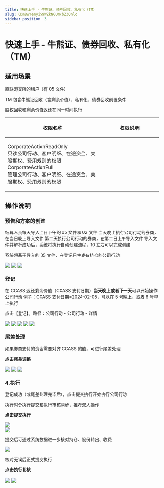 ```yaml
---
title: 快速上手 - 牛熊证、债券回收、私有化（TM）
slug: ODm8wYemyiS9WZkNGUmcbZ3Qnlc
sidebar_position: 3
---
```



# 快速上手 - 牛熊证、债券回收、私有化（TM）

## 适用场景

直联港交所的租户（有 05 文件）

TM 包含牛熊证回收（含剩余价值）、私有化、债券回收前置条件

股权回收和剩余价值返还在同一时间执行

<table header_row="1">
<colgroup>
<col width="437"/>
<col width="393"/>
</colgroup>
<thead>
<tr><th><p>权限名称</p></th><th><p>权限说明</p></th></tr>
</thead>
<tbody>
<tr><td><p>CorporateActionReadOnly<br/>只读公司行动、客户明细、在途资金、美股期权、费用规则的权限<br/>CorporateActionFull<br/>管理公司行动、客户明细、在途资金、美股期权、费用规则的权限</p></td><td></td></tr>
</tbody>
</table>

## 操作说明 

### 预告和方案的<b>创建</b>

结算人员每天导入上日下午的 05 文件和 02 文件
当天晚上执行公司行动的券商，在当日晚上导入文件
第二天执行公司行动的券商，在第二日上午导入文件
导入文件并解析成功后，系统将执行自动创建流程，10 左右可以完成创建

系统将基于导入的 05 文件，在登记日生成有持仓的公司行动

<img src="/assets/Q99LblRovo7XQfxRZHlcyXRvnpL.png" src-width="3570" src-height="1780" align="center"/>

<img src="/assets/D8ySbDGmXovrJCxMBPucKcEGnYc.png" src-width="3570" src-height="1780" align="center"/>

<img src="/assets/NJHtbch0Ioz9n3xUYI5cyi62nVw.png" src-width="3570" src-height="1780" align="center"/>

### <b>登记</b>

在 CCASS 返还剩余价值（CCASS 支付日期）<b>当天晚上或者下一天</b>可以开始操作公司行动
例子：CCASS 支付日期=2024-02-05，可以在 5 号晚上，或者 6 号早上执行

点击【登记】。路径：公司行动 - 公司行动 - 详情

<img src="/assets/Qpp1beyxvoUHzdxx7OucgLkxniV.png" src-width="3548" src-height="1806" align="center"/>

<img src="/assets/VRIZbZd6DoPYUkxBi20cyOrNnth.png" src-width="3548" src-height="1806" align="center"/>

<img src="/assets/PB6Bb5G1fo8xI4xsbDQcEpEQnFh.png" src-width="3548" src-height="1806" align="center"/>

<img src="/assets/RhOFb9j9aohJClxGRFDcV9sAnwg.png" src-width="3548" src-height="1806" align="center"/>

<img src="/assets/QSS3bAsxaos0zUxeICgc7GOunxh.png" src-width="3548" src-height="1806" align="center"/>

### <b>尾差处理</b>

如果券商支付的资金需要对齐 CCASS 的值，可进行尾差处理

<b>点击尾差调整</b>

<img src="/assets/SCUvbLVvdoIilkxef7bcxMDTnVh.png" src-width="3548" src-height="1806" align="center"/>

<img src="/assets/D9o7bNMaOoDXRYxmlNBcMMW0nEg.png" src-width="3548" src-height="1806" align="center"/>

<img src="/assets/GfWnbJ5Ksoxm1wxaqaIcKQ8xnad.png" src-width="3548" src-height="1806" align="center"/>

### 4.<b>执行</b>

登记成功（或尾差处理完毕后），点击提交执行开始执行公司行动

执行时分执行提交和执行审核两步，推荐双人操作

<b>点击提交执行</b>

<img src="/assets/YJQdbo4x2o6WCRxyg9rcsQ3Rnrd.png" src-width="3548" src-height="1806" align="center"/>

<div class="flex gap-3 columns-2" column-size="2">
<div class="w-[50%]" width-ratio="50">
<img src="/assets/ODeybr9Piovli1xJx85ctpPsnEe.png" src-width="3548" src-height="1806" align="center"/>

<p>提交后可通过系统数据进一步核对持仓、股份转出、收费</p>
</div>
<div class="w-[50%]" width-ratio="50">
<img src="/assets/Sm8lbFDj9oMWDwxRwfccpEBUnox.png" src-width="3548" src-height="1806" align="center"/>

<p>核对无误后正式提交执行</p>
</div>
</div>

<b>点击执行复核</b>

<img src="/assets/RGhEbfK0bo3lTbx6dzhcQdmunIe.png" src-width="3548" src-height="1806" align="center"/>

<img src="/assets/Fp9bbFmOwoeAElxmtZecoeq3nxb.png" src-width="3548" src-height="1806" align="center"/>

